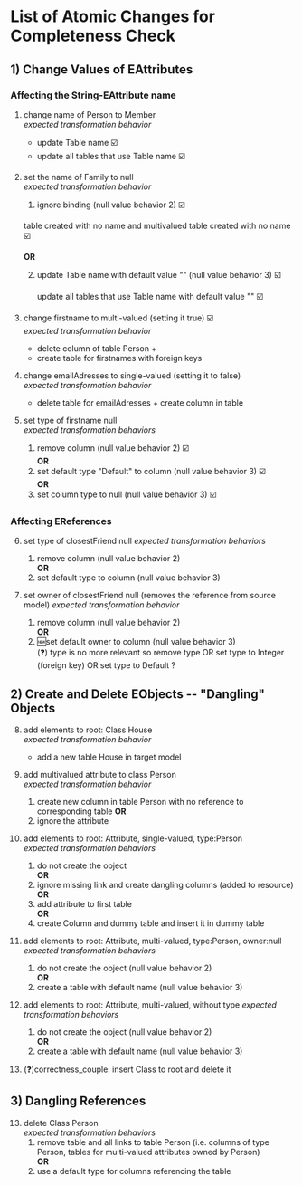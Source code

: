 # List of Atomic Changes for Completeness Check

## 1) Change Values of EAttributes
	
### Affecting the String-EAttribute name

1. change name of Person to Member  
*expected transformation behavior*  
	- update Table name ☑️
 	- update all tables that use Table name ☑️

2. set the name of Family to null  
*expected transformation behavior*  
	1. ignore binding (null value behavior 2)  ☑️
 
 	table created with no name and multivalued table created with no name ☑️

	**OR**

   	2. update Table name with default value "" (null value behavior 3) ☑️
   	  
   	   update all tables that use Table name with default value "" ☑️
  

3. change firstname to multi-valued (setting it true) ☑️  
*expected transformation behavior*  
	- delete column of table Person +  
	- create table for firstnames with foreign keys

4. change emailAdresses to single-valued (setting it to false)  
*expected transformation behavior*  
	- delete table for emailAdresses + create column in table
	
5. set type of firstname null  
*expected transformation behaviors*  
	1. remove column (null value behavior 2) ☑️  
	**OR**  
	2. set default type "Default" to column (null value behavior 3) ☑️  
    	**OR**
    3. set column type to null (null value behavior 3) ☑️

### Affecting EReferences

6. set type of closestFriend null
*expected transformation behaviors*
	1. remove column (null value behavior 2)  
	**OR**  
	2. set default type to column (null value behavior 3)

7. set owner of closestFriend null (removes the reference from source model)
*expected transformation behavior*
	1. remove column (null value behavior 2)  
	**OR**  
	2. :new:set default owner to column (null value behavior 3)  
	(:question:) type is no more relevant so remove type OR set type to Integer (foreign key) OR set type to Default ?
	
## 2) Create and Delete EObjects -- "Dangling" Objects

8. add elements to root: Class House  
*expected transformation behavior*  
	- add a new table House in target model

9. add multivalued attribute to class Person  
*expected transformation behavior*  
	1. create new column in table Person with no reference to corresponding table
	**OR**
	2. ignore the attribute

10. add elements to root: Attribute, single-valued, type:Person  
*expected transformation behaviors*  
	1. do not create the object  
	**OR**  
	2. ignore missing link and create dangling columns (added to resource)  
	**OR**  
	3. add attribute to first table  
	**OR**  
	4. create Column and dummy table and insert it in dummy table

11. add elements to root: Attribute, multi-valued, type:Person, owner:null
*expected transformation behaviors*  
	1. do not create the object (null value behavior 2)  
	**OR**  
	2. create a table with default name (null value behavior 3)

12. add elements to root: Attribute, multi-valued, without type
*expected transformation behaviors*  
	1. do not create the object (null value behavior 2)  
	**OR**  
	2. create a table with default name (null value behavior 3)
		
14. (:question:)correctness_couple: insert Class to root and delete it

## 3) Dangling References
13. delete Class Person  
*expected transformation behaviors*  
	1. remove table and all links to table Person (i.e. columns of type Person, tables for multi-valued attributes owned by Person)  
	**OR**  
	2. use a default type for columns referencing the table
